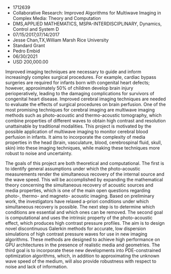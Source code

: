 
* 1712639
* Collaborative Research: Improved Algorithms for Multiwave Imaging in Complex Media: Theory and Computation
* DMS,APPLIED MATHEMATICS, MSPA-INTERDISCIPLINARY, Dynamics, Control and System D
* 07/15/2017,07/14/2017
* Jesse Chan,TX,William Marsh Rice University
* Standard Grant
* Pedro Embid
* 06/30/2021
* USD 200,000.00

Improved imaging techniques are necessary to guide and inform increasingly
complex surgical procedures. For example, cardiac bypass surgeries are required
for infants born with congenital heart defects; however, approximately 50% of
children develop brain injury perioperatively, leading to the damaging
complications for survivors of congenital heart disease. Improved cerebral
imaging techniques are needed to evaluate the effects of surgical procedures on
brain perfusion. One of the most promising techniques for cerebral imaging are
multiwave imaging methods such as photo-acoustic and thermo-acoustic tomography,
which combine properties of different waves to obtain high contrast and
resolution unattainable by traditional modalities. This project is motivated by
the possible application of multiwave imaging to monitor cerebral blood
perfusion in infants. It aims to incorporate the complexity of media properties
in the head (brain, vasculature, blood, cerebrospinal fluid, skull, skin) into
these imaging techniques, while making these techniques more robust to noise and
uncertainty.

The goals of this project are both theoretical and computational. The first is
to identify general assumptions under which the photo-acoustic measurements
render the simultaneous recovery of the internal source and the wave speed. This
will be accomplished by expanding the mathematical theory concerning the
simultaneous recovery of acoustic sources and media properties, which is one of
the main open questions regarding photo-, thermo- and magneto- acoustic imaging.
Based on preliminary work, the investigators have relaxed a-priori conditions
under which simultaneous recovery is possible. The next step is to determine
which conditions are essential and which ones can be removed. The second goal is
computational and uses the intrinsic property of the photo-acoustic effect,
which produces high contrast pressure profiles. The aim is to design novel
discontinuous Galerkin methods for accurate, low dispersion simulations of high
contrast pressure waves for use in new imaging algorithms. These methods are
designed to achieve high performance on GPU architectures in the presence of
realistic media and geometries. The third goal is to incorporate these new
developments into PDE-constrained optimization algorithms, which, in addition to
approximating the unknown wave speed of the medium, will also provide robustness
with respect to noise and lack of information.
